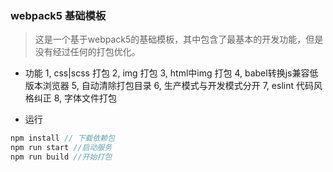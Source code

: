 ### webpack5 基础模板
> 这是一个基于webpack5的基础模板，其中包含了最基本的开发功能，但是没有经过任何的打包优化。

* 功能
1, css|scss 打包
2, img 打包
3, html中img 打包
4, babel转换js兼容低版本浏览器
5, 自动清除打包目录
6, 生产模式与开发模式分开
7, eslint 代码风格纠正
8, 字体文件打包

* 运行

```javascript
npm install // 下载依赖包
npm run start //启动服务
npm run build //开始打包
```
